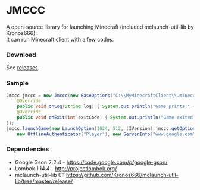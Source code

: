 # JMCCC
A open-source library for launching Minecraft (included mclaunch-util-lib by Kronos666).<br>
It can run Minecraft client with a few codes.

### Download
See [releases](https://github.com/Southern-InfinityStudio/JMCCC/releases).

### Sample
```java
Jmccc jmccc = new Jmccc(new BaseOptions("C:\\MyMinecraftClient\\.minecraft", "C:\\java"), new IGameListener() {
	@Override
	public void onLog(String log) { System.out.println("Game prints:" + log); }
	@Override
	public void onExit(int exitCode) { System.out.println("Game exited with code " + exitCode); }
});
jmccc.launchGame(new LaunchOption(1024, 512, (IVersion) jmccc.getOptions().getVersionHandler().getVersions().toArray()[0],
	new OfflineAuthenticator("Player"), new ServerInfo("www.google.com", 25565), new WindowSize(512, 1024)));
```

### Dependencies
* Google Gson 2.2.4 - https://code.google.com/p/google-gson/
* Lombok 1.14.4 - http://projectlombok.org/
* mclaunch-util-lib 0.1 https://github.com/Kronos666/mclaunch-util-lib/tree/master/release/
